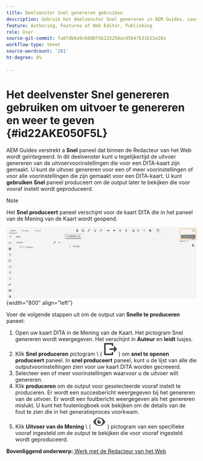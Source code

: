```yaml
---
title: Deelvenster Snel genereren gebruiken
description: Gebruik het deelvenster Snel genereren in AEM Guides. Leer hoe u uitvoer kunt genereren en weergeven via het deelvenster Snel genereren.
feature: Authoring, Features of Web Editor, Publishing
role: User
source-git-commit: fa07db6a9cb8d8f5b133258acd5647631b22e28a
workflow-type: tm+mt
source-wordcount: '261'
ht-degree: 0%

---
```


# Het deelvenster Snel genereren gebruiken om uitvoer te genereren en weer te geven {#id22AKE050F5L}

AEM Guides verstrekt a **Snel** paneel dat binnen de Redacteur van het Web wordt geïntegreerd. In dit deelvenster kunt u tegelijkertijd de uitvoer genereren van de uitvoervoorinstellingen die voor een DITA-kaart zijn gemaakt. U kunt de uitvoer genereren voor een of meer voorinstellingen of voor alle voorinstellingen die zijn gemaakt voor een DITA-kaart. U kunt **gebruiken Snel** paneel produceert om de output later te bekijken die voor vooraf instelt wordt geproduceerd.

>[!NOTE]
>
> Het **Snel produceert** paneel verschijnt voor de kaart DITA die in het paneel van de Mening van de Kaart wordt geopend.

![](images/quick-generate-map-view.png){width="800" align="left"}

Voer de volgende stappen uit om de output van **Snelle te produceren** paneel:

1. Open uw kaart DITA in de Mening van de Kaart. Het pictogram Snel genereren wordt weergegeven. Het verschijnt in **Auteur** en **leidt** lusjes.
1. Klik **Snel produceren** pictogram \ ( ![](images/quick-generate-icon.svg) \) om **snel te openen produceert** paneel. In **snel produceert** paneel, kunt u de lijst van alle die outputvoorinstellingen zien voor uw kaart DITA worden gecreeerd.
1. Selecteer een of meer voorinstellingen waarvoor u de uitvoer wilt genereren.
1. Klik **produceren** om de output voor geselecteerde vooraf instelt te produceren. Er wordt een succesbericht weergegeven bij het genereren van de uitvoer. Er wordt een foutbericht weergegeven als het genereren mislukt. U kunt het foutenlogboek ook bekijken om de details van de fout te zien die in het generatieproces voorkwam.
1. Klik **Uitvoer van de Mening** \ ( ![](images/view-output-icon.svg) \) pictogram van een specifieke vooraf ingesteld om de output te bekijken die voor vooraf ingesteld wordt geproduceerd.

**Bovenliggend onderwerp:**[ Werk met de Redacteur van het Web ](web-editor.md)
